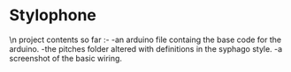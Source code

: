 # Stylophone

\n project contents so far :- 
  -an arduino file containg the base code for the arduino.
  -the pitches folder altered with definitions in the syphago style.
  -a screenshot of the basic wiring.
